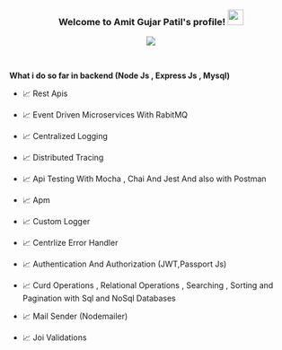 <h3 align="center">
  Welcome to Amit Gujar Patil's profile!
  <img src="https://media.giphy.com/media/hvRJCLFzcasrR4ia7z/giphy.gif" width="28">
</h3>

<!-- Typing SVG by DenverCoder1 - https://github.com/DenverCoder1/readme-typing-svg -->
<p align="center">
  <a href="https://github.com/DenverCoder1/readme-typing-svg"><img src="https://readme-typing-svg.herokuapp.com/?lines=3%2B%20year%20of%20coding%20experience;Always%20learning%20new%20things&font=Fira%20Code&center=true&width=440&height=45&color=f75c7e&vCenter=true&size=22"></a>
</p>


<br/>

**What i do so far in backend (Node Js , Express Js , Mysql)**

- 📈 Rest Apis

- 📈 Event Driven Microservices With RabitMQ

- 📈 Centralized Logging  

- 📈 Distributed Tracing

- 📈 Api Testing With Mocha , Chai And Jest And also with Postman

- 📈 Apm

- 📈 Custom Logger

- 📈 Centrlize Error Handler 

- 📈 Authentication And Authorization (JWT,Passport Js)

- 📈 Curd Operations , Relational Operations , Searching , Sorting and Pagination with Sql and NoSql Databases

- 📈 Mail Sender (Nodemailer)

- 📈 Joi Validations
